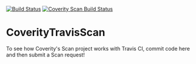 [![Build Status](https://travis-ci.org/liuchao412/CoverityTravisScan.svg?branch=master)](https://travis-ci.org/liuchao412/CoverityTravisScan)
<a href="https://scan.coverity.com/projects/liuchao412-coveritytravisscan">
  <img alt="Coverity Scan Build Status"
       src="https://scan.coverity.com/projects/14299/badge.svg"/>
</a>

CoverityTravisScan
==================

To see how Coverity's Scan project works with Travis CI, commit code here and then submit a Scan request!
